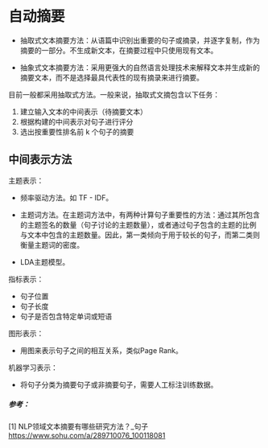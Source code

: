 # 自动摘要

+ 抽取式文本摘要方法：从语篇中识别出重要的句子或摘录，并逐字复制，作为摘要的一部分。不生成新文本，在摘要过程中只使用现有文本。

+ 抽象式文本摘要方法：采用更强大的自然语言处理技术来解释文本并生成新的摘要文本，而不是选择最具代表性的现有摘录来进行摘要。

目前一般都采用抽取式方法。一般来说，抽取式文摘包含以下任务：

1. 建立输入文本的中间表示（待摘要文本）
2. 根据构建的中间表示对句子进行评分
3. 选出按重要性排名前 k 个句子的摘要

## 中间表示方法

主题表示：

+ 频率驱动方法。如 TF - IDF。
+ 主题词方法。在主题词方法中，有两种计算句子重要性的方法：通过其所包含的主题签名的数量（句子讨论的主题数量），或者通过句子包含的主题的比例与文本中包含的主题数量。因此，第一类倾向于用于较长的句子，而第二类则衡量主题词的密度。

+ LDA主题模型。

指标表示：

+ 句子位置
+ 句子长度
+ 句子是否包含特定单词或短语

图形表示：

+ 用图来表示句子之间的相互关系，类似Page Rank。

机器学习表示：

+ 将句子分类为摘要句子或非摘要句子，需要人工标注训练数据。



##### 参考：

[1] NLP领域文本摘要有哪些研究方法？_句子
https://www.sohu.com/a/289710076_100118081